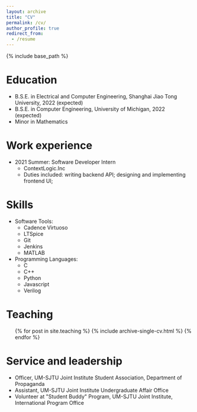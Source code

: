 ```yaml
---
layout: archive
title: "CV"
permalink: /cv/
author_profile: true
redirect_from:
  - /resume
---
```


{% include base_path %}

Education
======
* B.S.E. in Electrical and Computer Engineering, Shanghai Jiao Tong University, 2022 (expected)
* B.S.E. in Computer Engineering, University of Michigan, 2022 (expected)
* Minor in Mathematics

Work experience
======
* 2021 Summer: Software Developer Intern
  * ContextLogic.Inc
  * Duties included: writing backend API; designing and implementing frontend UI;
  
Skills
======
* Software Tools:
  * Cadence Virtuoso
  * LTSpice
  * Git
  * Jenkins
  * MATLAB
* Programming Languages:
  * C
  * C++
  * Python
  * Javascript
  * Verilog


<!-- Publications
======
  <ul>{% for post in site.publications %}
    {% include archive-single-cv.html %}
  {% endfor %}</ul>
  
Talks
======
  <ul>{% for post in site.talks %}
    {% include archive-single-talk-cv.html %}
  {% endfor %}</ul> -->
  
Teaching
======
  <ul>{% for post in site.teaching %}
    {% include archive-single-cv.html %}
  {% endfor %}</ul>
  
Service and leadership
======
* Officer, UM-SJTU Joint Institute Student Association, Department of Propaganda
* Assistant, UM-SJTU Joint Institute Undergraduate Affair Office
* Volunteer at "Student Buddy" Program, UM-SJTU Joint Institute, International Program Office
